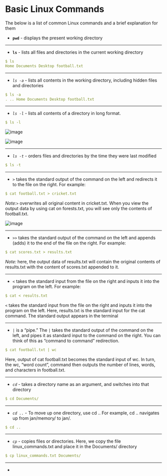 # Basic Linux Commands

The below is a list of common Linux commands and a brief explanation for them

*  **`pwd`** - displays the present working directory



---
*  **`ls`** - lists all files and directories in the current working directory
```yaml 
$ ls
Home Documents Desktop football.txt
```

---
*  *`ls -a`* - lists all contents in the working directory, including hidden files and directories
```yaml
$ ls -a
. .. Home Documents Desktop football.txt
```

---
* *`ls -l`* - lists all contents of a directory in long format. 
```yaml
$ ls -l
```
![image](https://user-images.githubusercontent.com/107522496/195463481-11fb0beb-9084-4056-a3ad-6bdce8267609.png)

![image](https://user-images.githubusercontent.com/107522496/195463615-1fcd8a2f-df93-46b8-94fe-786d2da0d98a.png)


---
* *`ls -t`* - orders files and directories by the time they were last modified
```yaml
$ ls -t
```

---
* `>` takes the standard output of the command on the left and redirects it to the file on the right. For example:
```yaml
$ cat football.txt > cricket.txt
```

  *Note:*`>` overwrites all original content in cricket.txt. When you view the output data by using cat on forests.txt, you will see only the contents of football.txt.
    
![image](https://user-images.githubusercontent.com/107522496/195457714-29f61832-1415-44c6-b8a4-7497018eff0b.png)


---
* `>>` takes the standard output of the command on the left and appends (adds) it to the end of the file on the right. For example: 
```yaml
$ cat scores.txt > results.txt
```

  *Note:* here, the output data of results.txt will contain the original contents of results.txt with the content of scores.txt appended to it. 
  
  
---
* `<` takes the standard input from the file on the right and inputs it into the program on the left. For example: 
```yaml
$ cat < results.txt
```
  `<` takes the standard input from the file on the right and inputs it into the program on the left. Here, results.txt is the standard input for the cat command. The standard output appears in the terminal



---
* `|` is a “pipe.” The `|` takes the standard output of the command on the left, and pipes it as standard input to the command on the right. You can think of this as “command to command” redirection.
```yaml 
$ cat football.txt | wc  
```
Here, output of cat football.txt becomes the standard input of wc. In turn, the wc, “word count”, command then outputs the number of lines, words, and characters in football.txt.



---
* *`cd`* -  takes a directory name as an argument, and switches into that directory
```yaml 
$ cd Documents/
```


---
* *`cd ..`* - To move up one directory, use cd .. For example, cd .. navigates up from jan/memory/ to jan/.
```yaml 
$ cd ..
```


---
* *`cp`* - copies files or directories. Here, we copy the file linux_commands.txt and place it in the Documents/ directory

```yaml
$ cp linux_commands.txt Documents/
```


---
* 






```yaml 

```
